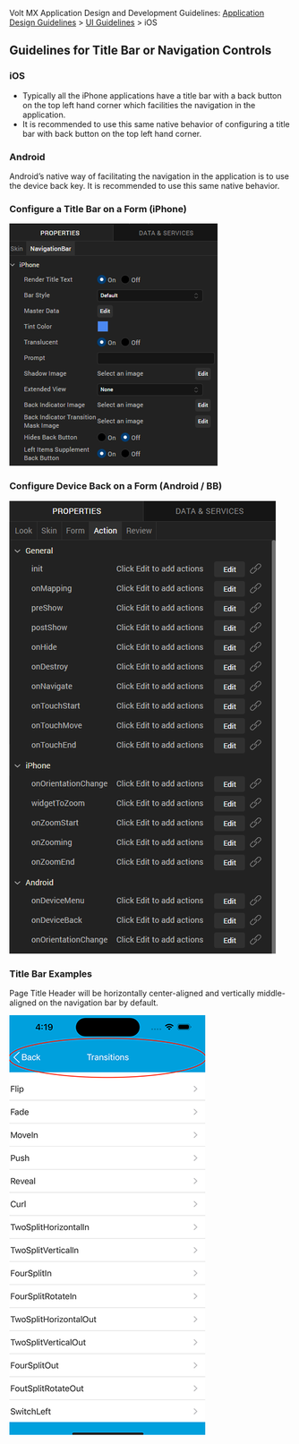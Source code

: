                           

Volt MX  Application Design and Development Guidelines: [Application Design Guidelines](Application_Design_Guidelines_Overview.md) > [UI Guidelines](UI_Guidelines.md) > iOS

Guidelines for Title Bar or Navigation Controls
-----------------------------------------------

### iOS

*   Typically all the iPhone applications have a title bar with a back button on the top left hand corner which facilities the navigation in the application.
*   It is recommended to use this same native behavior of configuring a title bar with back button on the top left hand corner.

### Android

Android’s native way of facilitating the navigation in the application is to use the device back key. It is recommended to use this same native behavior.

### Configure a Title Bar on a Form (iPhone)

![](Resources/Images/Title_bar_iPhone_.png)

### Configure Device Back on a Form (Android / BB)

![](Resources/Images/Device_Back_Menu_Android.png)

### Title Bar Examples

Page Title Header will be horizontally center-aligned and vertically middle-aligned on the navigation bar by default.

![](Resources/Images/TitleBarsExamples_132x222.png)



